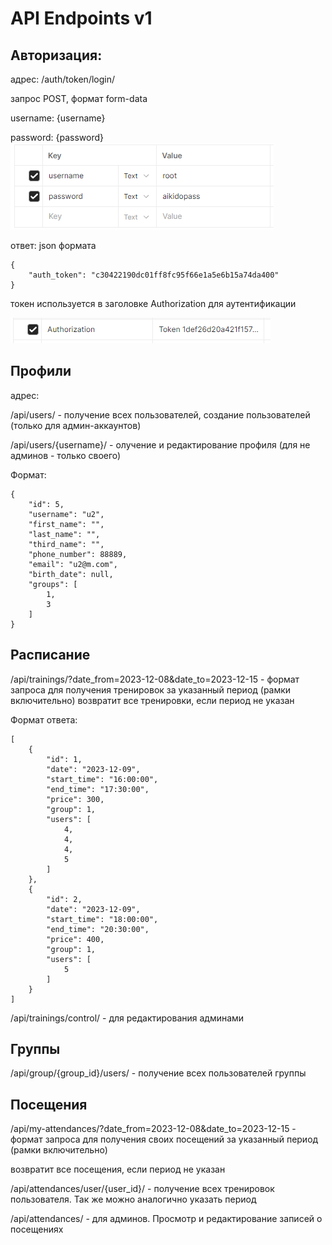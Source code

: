 # API Endpoints v1

## Авторизация:

адрес: /auth/token/login/ 

запрос POST, формат form-data

username: {username}

password: {password}
![img.png](img.png)

ответ: json формата

    {
        "auth_token": "c30422190dc01ff8fc95f66e1a5e6b15a74da400"
    }

токен используется в заголовке Authorization для аутентификации

![img_1.png](img_1.png)

## Профили

адрес:

/api/users/ - получение всех пользователей, создание пользователей (только для админ-аккаунтов)

/api/users/{username}/ - олучение и редактирование профиля (для не админов - только своего)

Формат:

    {
        "id": 5,
        "username": "u2",
        "first_name": "",
        "last_name": "",
        "third_name": "",
        "phone_number": 88889,
        "email": "u2@m.com",
        "birth_date": null,
        "groups": [
            1,
            3
        ]
    }

## Расписание

/api/trainings/?date_from=2023-12-08&date_to=2023-12-15 - формат запроса для получения тренировок за указанный период (рамки включительно)
возвратит все тренировки, если период не указан

Формат ответа:

    [
        {
            "id": 1,
            "date": "2023-12-09",
            "start_time": "16:00:00",
            "end_time": "17:30:00",
            "price": 300,
            "group": 1,
            "users": [
                4,
                4,
                4,
                5
            ]
        },
        {
            "id": 2,
            "date": "2023-12-09",
            "start_time": "18:00:00",
            "end_time": "20:30:00",
            "price": 400,
            "group": 1,
            "users": [
                5
            ]
        }
    ]

/api/trainings/control/ - для редактирования админами


## Группы

/api/group/{group_id}/users/ - получение всех пользователей группы

## Посещения


/api/my-attendances/?date_from=2023-12-08&date_to=2023-12-15 - формат запроса для получения своих посещений за указанный период (рамки включительно)

возвратит все посещения, если период не указан

/api/attendances/user/{user_id}/ - получение всех тренировок пользователя. Так же можно аналогично указать период

/api/attendances/ - для админов. Просмотр и редактирование записей о посещениях


